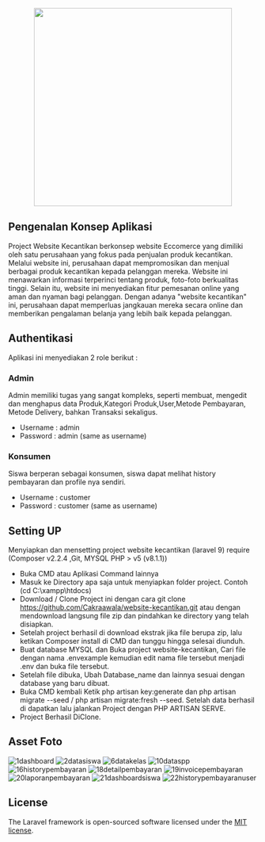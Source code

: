 <p align="center"><a href="https://laravel.com" target="_blank"><img src="https://raw.githubusercontent.com/laravel/art/master/logo-lockup/5%20SVG/2%20CMYK/1%20Full%20Color/laravel-logolockup-cmyk-red.svg" width="400"></a></p>

## Pengenalan Konsep Aplikasi


Project Website Kecantikan berkonsep website Eccomerce yang dimiliki oleh satu perusahaan yang fokus pada penjualan produk kecantikan. Melalui website ini, perusahaan dapat mempromosikan dan menjual berbagai produk kecantikan kepada pelanggan mereka. Website ini menawarkan informasi terperinci tentang produk, foto-foto berkualitas tinggi. Selain itu, website ini menyediakan fitur pemesanan online yang aman dan nyaman bagi pelanggan. Dengan adanya "website kecantikan" ini, perusahaan dapat memperluas jangkauan mereka secara online dan memberikan pengalaman belanja yang lebih baik kepada pelanggan.


## Authentikasi 
Aplikasi ini menyediakan 2 role berikut :
### Admin
Admin memiliki tugas yang sangat kompleks, seperti membuat, mengedit dan menghapus data Produk,Kategori Produk,User,Metode Pembayaran, Metode Delivery, bahkan Transaksi sekaligus.
- Username : admin
- Password : admin (same as username)

### Konsumen
Siswa berperan sebagai konsumen, siswa dapat melihat history pembayaran dan profile nya sendiri.
- Username : customer
- Password : customer  (same as username)

## Setting UP
Menyiapkan dan mensetting project website kecantikan (laravel 9) require (Composer v2.2.4 ,Git, MYSQL PHP > v5 (v8.1.1))
- Buka CMD atau Aplikasi Command lainnya
- Masuk ke Directory apa saja untuk menyiapkan folder project. Contoh (cd C:\xampp\htdocs)
- Download / Clone Project ini dengan cara git clone https://github.com/Cakraawala/website-kecantikan.git atau dengan mendownload langsung file zip dan pindahkan ke directory yang telah disiapkan.
- Setelah project berhasil di download ekstrak jika file berupa zip, lalu ketikan Composer install di CMD dan tunggu hingga selesai diunduh.
- Buat database MYSQL dan Buka project website-kecantikan, Cari file dengan nama .envexample kemudian edit nama file tersebut menjadi .env dan buka file tersebut.
- Setelah file dibuka, Ubah Database_name dan lainnya sesuai dengan database yang baru dibuat.
- Buka CMD kembali Ketik php artisan key:generate dan php artisan migrate --seed / php artisan migrate:fresh --seed. Setelah data berhasil di dapatkan lalu jalankan Project dengan PHP ARTISAN SERVE.
- Project Berhasil DiClone.

## Asset Foto
![1dashboard](https://user-images.githubusercontent.com/97875134/228568133-f2ea91b3-bdc6-41dc-9447-6bdc982cf3da.PNG)
![2datasiswa](https://user-images.githubusercontent.com/97875134/228568157-970bb24c-0bf3-4fb7-884e-099a90d11d6f.PNG)
![6datakelas](https://user-images.githubusercontent.com/97875134/228568179-8854a44c-24f1-4880-8e4b-761b592b85b3.PNG)
![10dataspp](https://user-images.githubusercontent.com/97875134/228568202-4ee88e4a-6767-4edf-a195-194d2f6769fb.PNG)
![16historypembayaran](https://user-images.githubusercontent.com/97875134/228568208-2cb06a8b-609c-48f4-b49d-c67cfa9e0de5.PNG)
![18detailpembayaran](https://user-images.githubusercontent.com/97875134/228568229-d624465c-8cfe-4100-bf5b-5bc453bee2e9.PNG)
![19invoicepembayaran](https://user-images.githubusercontent.com/97875134/228568249-c0cdc166-5e27-48f7-a33a-9b551501dc07.PNG)
![20laporanpembayaran](https://user-images.githubusercontent.com/97875134/228568258-1a75fbdb-9be7-453b-830a-57b1feb0f3e8.PNG)
![21dashboardsiswa](https://user-images.githubusercontent.com/97875134/228568271-309f7fd3-f43c-4180-8311-2073503f8b8f.PNG)
![22historypembayaranuser](https://user-images.githubusercontent.com/97875134/228568293-b0e2504e-d1e5-457c-b22d-575a3f61eabe.PNG)


## License

The Laravel framework is open-sourced software licensed under the [MIT license](https://opensource.org/licenses/MIT).
